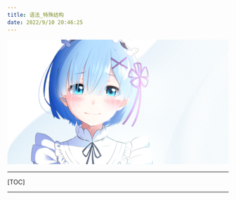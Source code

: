 ```yaml
---
title: 语法_特殊结构
date: 2022/9/10 20:46:25
---
```


![img](res/other/异世界蕾姆_0.jpg)



---

[TOC]

***



